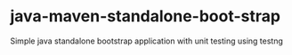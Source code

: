 # java-maven-standalone-boot-strap
Simple java standalone bootstrap application with unit testing using testng
